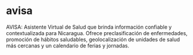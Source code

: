 # avisa
AVISA: Asistente Virtual de Salud que brinda información confiable y contextualizada para Nicaragua. Ofrece preclasificación de enfermedades, promoción de hábitos saludables, geolocalización de unidades de salud más cercanas y un calendario de ferias y jornadas.
